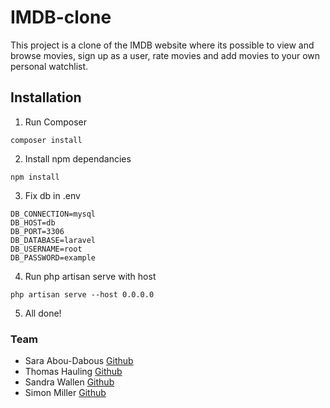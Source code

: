 # IMDB-clone
This project is a clone of the IMDB website where its possible to view and browse movies, sign up as a user, rate movies and add movies to your own personal watchlist.

## Installation
1. Run Composer
```
composer install
```
2. Install npm dependancies
```
npm install
```
3. Fix db in .env
```
DB_CONNECTION=mysql
DB_HOST=db
DB_PORT=3306
DB_DATABASE=laravel
DB_USERNAME=root
DB_PASSWORD=example
```
4. Run php artisan serve with host 
```
php artisan serve --host 0.0.0.0
```
5. All done!


### Team
- Sara Abou-Dabous [Github](https://github.com/sarz2)
- Thomas Hauling [Github](https://github.com/thauling)
- Sandra Wallen [Github](https://github.com/sandra-wallen)
- Simon Miller [Github](https://github.com/simomill)

